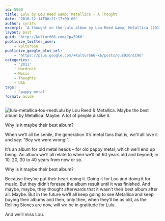 ```yaml
---
id: 5960
title: Lulu by Lou Reed &amp; Metallica - A Thought
date: '2016-12-14T00:21:17+00:00'
author: syr3fx
excerpt: 'A thought on the Lulu album by Lou Reed &amp; Metallica (2011).'
layout: post
guid: 'http://kultur666.com/?p=5960'
publicize_twitter_user:
    - kultur666
publicize_google_plus_url:
    - 'https://plus.google.com/+Kultur666-k6/posts/cuE9zGnCC9G'
categories:
    - '2011'
    - Hardrock
    - Music
    - Thoughts
    - USA
tags:
    - 'pappy metal'
format: aside
---
```


![lulu-metallica-lou-reed](http://localhost:8080/wp-content/uploads/2016/10/lulu-metallica-lou-reed.jpg)Lulu by Lou Reed &amp; Metallica. Maybe the best album by Metallica. Maybe. A lot of people dislike it.

Why is it maybe their best album?

When we’ll all be senile, the generation X’s metal fans that is, we’ll all love it and say: “Boy we were wrong!”.

It’s an album for old metal heads – for old pappy metal; which we’ll end up being. An album we’ll all relate to when we’ll hit 60 years old and beyond; in 10, 20, 30 to 40 years from now or so.

Why is it maybe their best album?

Because they’ve put their heart doing it. Doing it for Lou and doing it for music. But they didn’t foresee the album result until it was finished. And maybe, maybe, they thought afterwards that it wasn’t their best album after all. Maybe. But in the future we’ll all keep going to see Metallica and keep buying their albums and then, only then, when they’ll be as old, as the Rolling Stones are now, will we be in gratitude for Lulu.

And we’ll miss Lou.